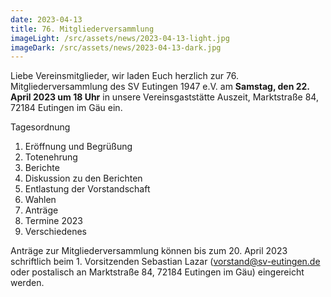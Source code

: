 ```yaml
---
date: 2023-04-13
title: 76. Mitgliederversammlung
imageLight: /src/assets/news/2023-04-13-light.jpg
imageDark: /src/assets/news/2023-04-13-dark.jpg
---
```


Liebe Vereinsmitglieder,
wir laden Euch herzlich zur 76. Mitgliederversammlung des SV Eutingen 1947 e.V. am **Samstag, den 22. April 2023 um 18 Uhr** in unsere Vereinsgaststätte Auszeit, Marktstraße 84, 72184 Eutingen im Gäu ein.

Tagesordnung

1. Eröffnung und Begrüßung
2. Totenehrung
3. Berichte
4. Diskussion zu den Berichten
5. Entlastung der Vorstandschaft
6. Wahlen
7. Anträge
8. Termine 2023
9. Verschiedenes

Anträge zur Mitgliederversammlung können bis zum 20. April 2023 schriftlich beim 1. Vorsitzenden Sebastian Lazar ([vorstand@sv-eutingen.de](mailto:vorstand@sv-eutingen.de) oder postalisch an Marktstraße 84, 72184 Eutingen im Gäu) eingereicht werden.
